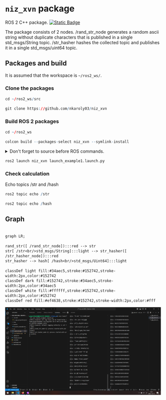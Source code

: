 # `niz_xvn` package

ROS 2 C++ package. [![Static Badge](https://img.shields.io/badge/ROS_2-Humble-34aec5)](https://docs.ros.org/en/humble/)

The package consists of 2 nodes.
/rand_str_node generates a random ascii string without duplicate characters that is published in a single std_msgs/String topic.
/str_hasher hashes the collected topic and publishes it in a single std_msgs/uint64 topic.

## Packages and build

It is assumed that the workspace is `~/ros2_ws/`.

### Clone the packages

```r
cd ~/ros2_ws/src
```

```r
git clone https://github.com/nkaroly03/niz_xvn
```

### Build ROS 2 packages

```r
cd ~/ros2_ws
```

```r
colcon build --packages-select niz_xvn --symlink-install
```

<details>
<summary> Don't forget to source before ROS commands.</summary>

```bash
source ~/ros2_ws/install/setup.bash
```

</details>

```r
ros2 launch niz_xvn launch_example1.launch.py
```

### Check calculation

Echo topics /str and /hash

```r
ros2 topic echo /str
```

```r
ros2 topic echo /hash
```

## Graph

```mermaid

graph LR;

rand_str([ /rand_str_node]):::red --> str
str[ /str<br/>std_msgs/String]:::light --> str_hasher([ /str_hasher_node]):::red
str_hasher --> hash[ /hash<br/>std_msgs/Uint64]:::light

classDef light fill:#34aec5,stroke:#152742,stroke-width:2px,color:#152742
classDef dark fill:#152742,stroke:#34aec5,stroke-width:2px,color:#34aec5
classDef white fill:#ffffff,stroke:#152742,stroke-width:2px,color:#152742
classDef red fill:#ef4638,stroke:#152742,stroke-width:2px,color:#fff

```

![](img/test.png)
